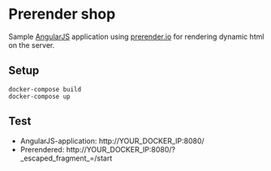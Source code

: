 # Prerender shop

Sample [AngularJS](https://angularjs.org/) application using [prerender.io](https://prerender.io/) for rendering dynamic html on the server. 

## Setup

    docker-compose build 
    docker-compose up

## Test

* AngularJS-application: http://YOUR_DOCKER_IP:8080/
* Prerendered: http://YOUR_DOCKER_IP:8080/?\_escaped\_fragment\_=/start
